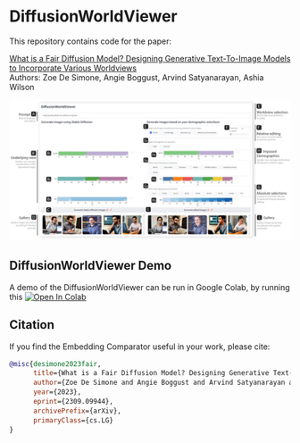 # DiffusionWorldViewer

This repository contains code for the paper:

[What is a Fair Diffusion Model? Designing Generative Text-To-Image Models to Incorporate Various Worldviews](https://arxiv.org/abs/2309.09944)
<br>
Authors: Zoe De Simone, Angie Boggust, Arvind Satyanarayan, Ashia Wilson
<br>

![Teaser](img/Dashboard_UI.jpg)


## DiffusionWorldViewer Demo

A demo of the DiffusionWorldViewer can be run in Google Colab, by running this 
[![Open In Colab](https://colab.research.google.com/assets/colab-badge.svg)](https://colab.research.google.com/github/zoedesimone/DiffusionWorldViewer/blob/main/DiffusionWorldViewer_Paper.ipynb)

## Citation
If you find the Embedding Comparator useful in your work, please cite:

```bibtex
@misc{desimone2023fair,
      title={What is a Fair Diffusion Model? Designing Generative Text-To-Image Models to Incorporate Various Worldviews}, 
      author={Zoe De Simone and Angie Boggust and Arvind Satyanarayan and Ashia Wilson},
      year={2023},
      eprint={2309.09944},
      archivePrefix={arXiv},
      primaryClass={cs.LG}
}
```
